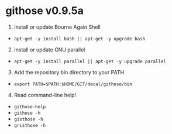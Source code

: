 githose v0.9.5a
===============

1. Install or update Bourne Again Shell
  * `apt-get -y install bash || apt-get -y upgrade bash`

2. Install or update GNU parallel
  * `apt-get -y install parallel || apt-get -y upgrade parallel`

3. Add the repository bin directory to your PATH
  * `export PATH=$PATH:$HOME/GIT/decal/githose/bin`

4. Read command-line help!
  * `githose-help`
  * `githose -h`
  * `gisthose -h`
  * `gristhose -h`
